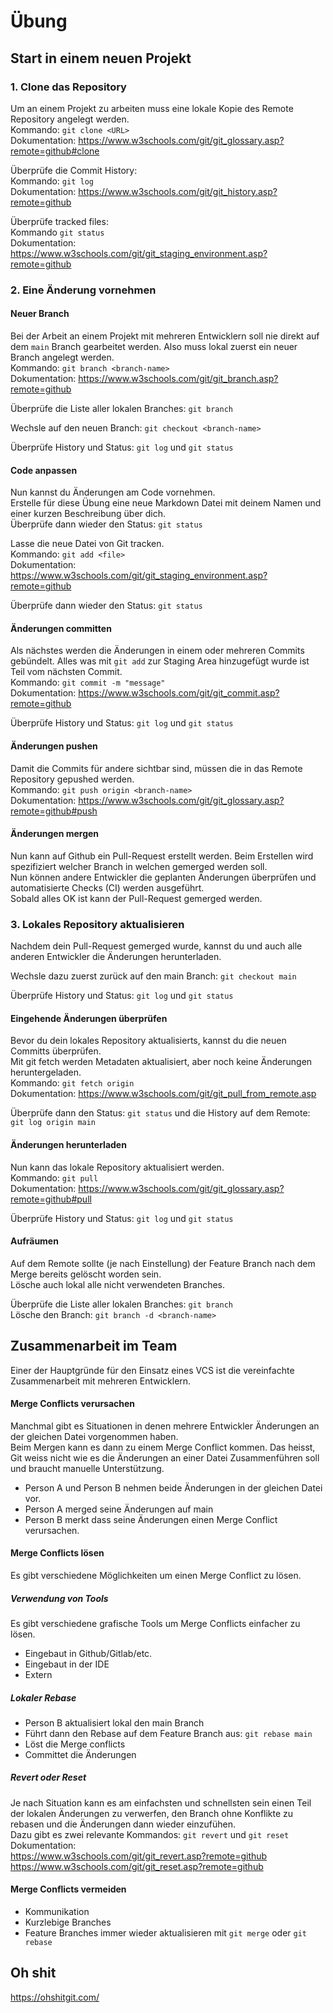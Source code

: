# Übung

## Start in einem neuen Projekt

### 1. Clone das Repository

Um an einem Projekt zu arbeiten muss eine lokale Kopie des Remote Repository angelegt werden.  
Kommando: `git clone <URL>`  
Dokumentation: https://www.w3schools.com/git/git_glossary.asp?remote=github#clone  

Überprüfe die Commit History:  
Kommando: `git log`  
Dokumentation: https://www.w3schools.com/git/git_history.asp?remote=github  

Überprüfe tracked files:  
Kommando `git status`  
Dokumentation: https://www.w3schools.com/git/git_staging_environment.asp?remote=github  

### 2. Eine Änderung vornehmen

#### Neuer Branch
Bei der Arbeit an einem Projekt mit mehreren Entwicklern soll nie direkt auf dem `main` Branch gearbeitet werden. Also muss lokal zuerst ein neuer Branch angelegt werden.  
Kommando: `git branch <branch-name>`  
Dokumentation: https://www.w3schools.com/git/git_branch.asp?remote=github  

Überprüfe die Liste aller lokalen Branches: `git branch`  

Wechsle auf den neuen Branch: `git checkout <branch-name>`  

Überprüfe History und Status: `git log` und `git status`  

#### Code anpassen
Nun kannst du Änderungen am Code vornehmen.  
Erstelle für diese Übung eine neue Markdown Datei mit deinem Namen und einer kurzen Beschreibung über dich.  
Überprüfe dann wieder den Status: `git status`  

Lasse die neue Datei von Git tracken.  
Kommando: `git add <file>`  
Dokumentation: https://www.w3schools.com/git/git_staging_environment.asp?remote=github  

Überprüfe dann wieder den Status: `git status`  

#### Änderungen committen
Als nächstes werden die Änderungen in einem oder mehreren Commits gebündelt. Alles was mit `git add` zur Staging Area hinzugefügt wurde ist Teil vom nächsten Commit.  
Kommando: `git commit -m "message"`  
Dokumentation: https://www.w3schools.com/git/git_commit.asp?remote=github  

Überprüfe History und Status: `git log` und `git status`  

#### Änderungen pushen
Damit die Commits für andere sichtbar sind, müssen die in das Remote Repository gepushed werden.  
Kommando: `git push origin <branch-name>`  
Dokumentation: https://www.w3schools.com/git/git_glossary.asp?remote=github#push  

#### Änderungen mergen
Nun kann auf Github ein Pull-Request erstellt werden. Beim Erstellen wird spezifiziert welcher Branch in welchen gemerged werden soll.  
Nun können andere Entwickler die geplanten Änderungen überprüfen und automatisierte Checks (CI) werden ausgeführt.  
Sobald alles OK ist kann der Pull-Request gemerged werden.  

### 3. Lokales Repository aktualisieren
Nachdem dein Pull-Request gemerged wurde, kannst du und auch alle anderen Entwickler die Änderungen herunterladen.  

Wechsle dazu zuerst zurück auf den main Branch: `git checkout main`  

Überprüfe History und Status: `git log` und `git status`  

#### Eingehende Änderungen überprüfen
Bevor du dein lokales Repository aktualisierts, kannst du die neuen Committs überprüfen.  
Mit git fetch werden Metadaten aktualisiert, aber noch keine Änderungen heruntergeladen.  
Kommando: `git fetch origin`  
Dokumentation: https://www.w3schools.com/git/git_pull_from_remote.asp  

Überprüfe dann den Status: `git status` und die History auf dem Remote: `git log origin main`  

#### Änderungen herunterladen
Nun kann das lokale Repository aktualisiert werden.  
Kommando: `git pull`  
Dokumentation: https://www.w3schools.com/git/git_glossary.asp?remote=github#pull  

Überprüfe History und Status: `git log` und `git status`  

#### Aufräumen
Auf dem Remote sollte (je nach Einstellung) der Feature Branch nach dem Merge bereits gelöscht worden sein.  
Lösche auch lokal alle nicht verwendeten Branches.  

Überprüfe die Liste aller lokalen Branches: `git branch`  
Lösche den Branch: `git branch -d <branch-name>`  

## Zusammenarbeit im Team
Einer der Hauptgründe für den Einsatz eines VCS ist die vereinfachte Zusammenarbeit mit mehreren Entwicklern.  

#### Merge Conflicts verursachen
Manchmal gibt es Situationen in denen mehrere Entwickler Änderungen an der gleichen Datei vorgenommen haben.  
Beim Mergen kann es dann zu einem Merge Conflict kommen. Das heisst, Git weiss nicht wie es die Änderungen an einer Datei Zusammenführen soll und braucht manuelle Unterstützung.  

* Person A und Person B nehmen beide Änderungen in der gleichen Datei vor.
* Person A merged seine Änderungen auf main
* Person B merkt dass seine Änderungen einen Merge Conflict verursachen.

#### Merge Conflicts lösen
Es gibt verschiedene Möglichkeiten um einen Merge Conflict zu lösen.  

##### Verwendung von Tools
Es gibt verschiedene grafische Tools um Merge Conflicts einfacher zu lösen.  
* Eingebaut in Github/Gitlab/etc.
* Eingebaut in der IDE
* Extern

##### Lokaler Rebase
* Person B aktualisiert lokal den main Branch
* Führt dann den Rebase auf dem Feature Branch aus: `git rebase main`
* Löst die Merge conflicts
* Committet die Änderungen

##### Revert oder Reset
Je nach Situation kann es am einfachsten und schnellsten sein einen Teil der lokalen Änderungen zu verwerfen, den Branch ohne Konflikte zu rebasen und die Änderungen dann wieder einzufühen.  
Dazu gibt es zwei relevante Kommandos: `git revert` und `git reset`  
Dokumentation:  
https://www.w3schools.com/git/git_revert.asp?remote=github  
https://www.w3schools.com/git/git_reset.asp?remote=github  

#### Merge Conflicts vermeiden
* Kommunikation
* Kurzlebige Branches
* Feature Branches immer wieder aktualisieren mit `git merge` oder `git rebase`

## Oh shit

https://ohshitgit.com/
